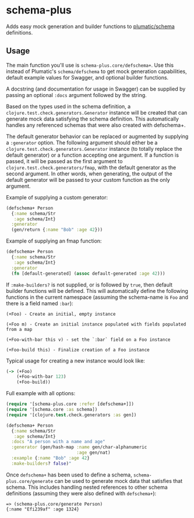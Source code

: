 # schema-plus
Adds easy mock generation and builder functions to [plumatic/schema](https://github.com/plumatic/schema) definitions.

## Usage

The main function you'll use is `schema-plus.core/defschema+`. Use this instead of Plumatic's `schema/defschema` to get mock generation capabilities, default example values for Swagger, and optional builder functions.

A docstring (and documentation for usage in Swagger) can be supplied by passing an optional `:docs` argument followed by the string.

Based on the types used in the schema definition, a `clojure.test.check.generators.Generator` instance will be created that can generate mock data satisfying the schema definition. This automatically handles any referenced schemas that were also created with defschema+.

The default generator behavior can be replaced or augmented by supplying a `:generator` option. The following argument should either be a `clojure.test.check.generators.Generator` instance (to totally replace the default generator) or a function accepting one argument. If a function is passed, it will be passed as the first argument to `clojure.test.check.generators/fmap`, with the default generator as the second argument. In other words, when generating, the output of the default generator will be passed to your custom function as the only argument.

Example of supplying a custom generator:

```clojure
(defschema+ Person
  {:name schema/Str
   :age schema/Int}
  :generator
  (gen/return {:name "Bob" :age 42}))
```

Example of supplying an fmap function:

```clojure
(defschema+ Person
  {:name schema/Str
   :age schema/Int}
  :generator
  (fn [default-generated] (assoc default-generated :age 42)))
```

If `:make-builders?` is not supplied, or is followed by `true`, then default builder functions will be defined. This will automatically define the following functions in the current namespace (assuming the schema-name is `Foo` and there is a field named `:bar`):

```
(+Foo) - Create an initial, empty instance

(+Foo m) - Create an initial instance populated with fields populated from a map

(+Foo-with-bar this v) - set the `:bar` field on a Foo instance

(+Foo-build this) - Finalize creation of a Foo instance
```

Typical usage for creating a new instance would look like:

```clojure
(-> (+Foo)
    (+Foo-with-bar 123)
    (+Foo-build))
```

Full example with all options:

```clojure
(require '[schema-plus.core :refer [defschema+]])
(require '[schema.core :as schema])
(require '[clojure.test.check.generators :as gen])

(defschema+ Person
  {:name schema/Str
   :age schema/Int}
  :docs "A person with a name and age"
  :generator (gen/hash-map :name gen/char-alphanumeric
                           :age gen/nat)
  :example {:name "Bob" :age 42}
  :make-builders? false)"
```

Once `defschema+` has been used to define a schema, `schema-plus.core/generate` can be used to generate mock data that satisfies that schema. This includes handling nested references to other schema definitions (assuming they were also defined with `defschema+`):

```
=> (schema-plus.core/generate Person)
{:name "Efi239af" :age 1324}
```
